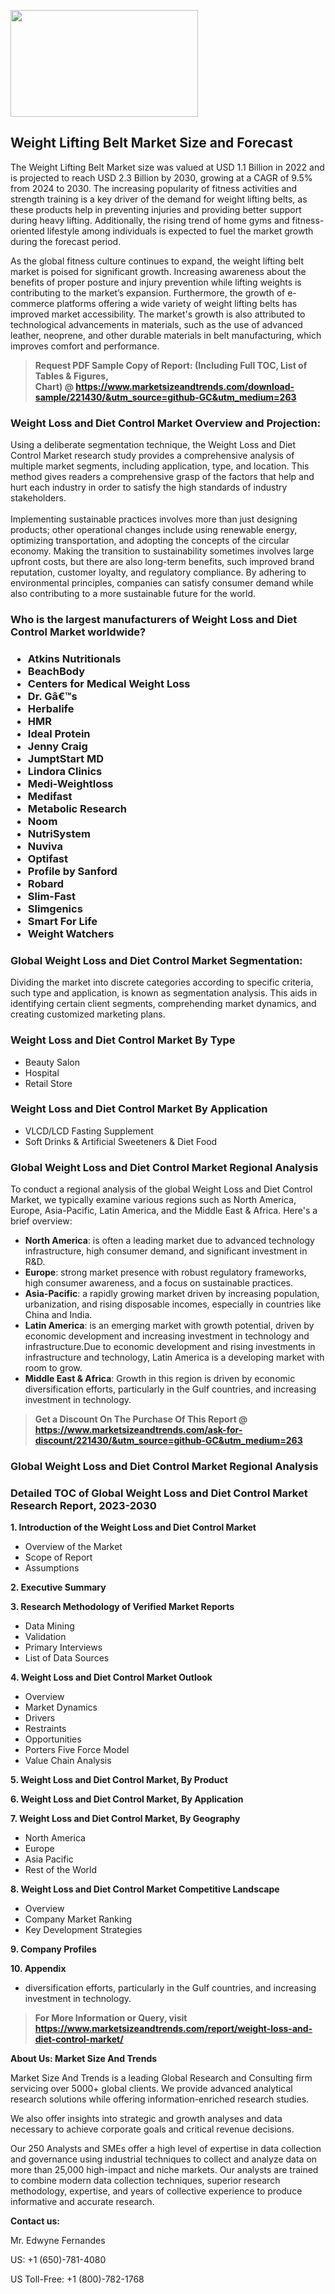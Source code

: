 <p><img class="alignnone size-medium wp-image-20088" src="https://ffe5etoiles.com/wp-content/uploads/2024/12/MST1-300x171.png" alt="" width="300" height="171" /></p><h2>Weight Lifting Belt Market Size and Forecast</h2><p>The Weight Lifting Belt Market size was valued at USD 1.1 Billion in 2022 and is projected to reach USD 2.3 Billion by 2030, growing at a CAGR of 9.5% from 2024 to 2030. The increasing popularity of fitness activities and strength training is a key driver of the demand for weight lifting belts, as these products help in preventing injuries and providing better support during heavy lifting. Additionally, the rising trend of home gyms and fitness-oriented lifestyle among individuals is expected to fuel the market growth during the forecast period.</p><p>As the global fitness culture continues to expand, the weight lifting belt market is poised for significant growth. Increasing awareness about the benefits of proper posture and injury prevention while lifting weights is contributing to the market’s expansion. Furthermore, the growth of e-commerce platforms offering a wide variety of weight lifting belts has improved market accessibility. The market's growth is also attributed to technological advancements in materials, such as the use of advanced leather, neoprene, and other durable materials in belt manufacturing, which improves comfort and performance.</p></p><blockquote id="" class=""><strong>Request PDF Sample Copy of Report: (Including Full TOC, List of Tables &amp; Figures, Chart)&nbsp;@&nbsp;<strong><a href="https://www.marketsizeandtrends.com/download-sample/221430/&utm_source=github-GC&utm_medium=263" target="_blank">https://www.marketsizeandtrends.com/download-sample/221430/&utm_source=github-GC&utm_medium=263</a></strong></strong></blockquote><h3 id="" class="">Weight Loss and Diet Control Market&nbsp;Overview and Projection:</h3><p id="" class="">Using a deliberate segmentation technique, the Weight Loss and Diet Control Market research study provides a comprehensive analysis of multiple market segments, including application, type, and location. This method gives readers a comprehensive grasp of the factors that help and hurt each industry in order to satisfy the high standards of industry stakeholders. <br /> <br />Implementing sustainable practices involves more than just designing products; other operational changes include using renewable energy, optimizing transportation, and adopting the concepts of the circular economy. Making the transition to sustainability sometimes involves large upfront costs, but there are also long-term benefits, such improved brand reputation, customer loyalty, and regulatory compliance. By adhering to environmental principles, companies can satisfy consumer demand while also contributing to a more sustainable future for the world.</p><h3 id="" class="">Who is the largest manufacturers of&nbsp;Weight Loss and Diet Control Market worldwide?</h3><h3 class=""><p><ul><li>Atkins Nutritionals </li><li> BeachBody </li><li> Centers for Medical Weight Loss </li><li> Dr. Gâ€™s </li><li> Herbalife </li><li> HMR </li><li> Ideal Protein </li><li> Jenny Craig </li><li> JumptStart MD </li><li> Lindora Clinics </li><li> Medi-Weightloss </li><li> Medifast </li><li> Metabolic Research </li><li> Noom </li><li> NutriSystem </li><li> Nuviva </li><li> Optifast </li><li> Profile by Sanford </li><li> Robard </li><li> Slim-Fast </li><li> Slimgenics </li><li> Smart For Life </li><li> Weight Watchers</li></ul></p></h3><h3 id="" class="">Global&nbsp;Weight Loss and Diet Control Market Segmentation:</h3><p id="" class="">Dividing the market into discrete categories according to specific criteria, such type and application, is known as segmentation analysis. This aids in identifying certain client segments, comprehending market dynamics, and creating customized marketing plans.</p><h3 id="" class="">Weight Loss and Diet Control Market&nbsp;By Type</h3><p><p><ul><li>Beauty Salon</li><li> Hospital</li><li> Retail Store</p></li></ul></p></p><h3 id="" class="">Weight Loss and Diet Control Market&nbsp;By Application</h3><p class=""><p><ul><li>VLCD/LCD Fasting Supplement</li><li> Soft Drinks & Artificial Sweeteners & Diet Food</li></ul></p></p><h3 id="" class="">Global Weight Loss and Diet Control Market Regional Analysis</h3><p id="" class="">To conduct a regional analysis of the global Weight Loss and Diet Control Market, we typically examine various regions such as North America, Europe, Asia-Pacific, Latin America, and the Middle East &amp; Africa. Here's a brief overview:</p><ul><li><strong>North America</strong>: is often a leading market due to advanced technology infrastructure, high consumer demand, and significant investment in R&amp;D.</li><li><strong>Europe</strong>: strong market presence with robust regulatory frameworks, high consumer awareness, and a focus on sustainable practices.</li><li><strong>Asia-Pacific</strong>: a rapidly growing market driven by increasing population, urbanization, and rising disposable incomes, especially in countries like China and India.</li><li><strong>Latin America</strong>: is an emerging market with growth potential, driven by economic development and increasing investment in technology and infrastructure.Due to economic development and rising investments in infrastructure and technology, Latin America is a developing market with room to grow.</li><li><strong>Middle East &amp; Africa</strong>: Growth in this region is driven by economic diversification efforts, particularly in the Gulf countries, and increasing investment in technology.</li></ul><blockquote id="" class=""><strong>Get a Discount On The Purchase Of This Report @ <strong><a href="https://www.marketsizeandtrends.com/ask-for-discount/221430/&utm_source=github-GC&utm_medium=263" target="_blank">https://www.marketsizeandtrends.com/ask-for-discount/221430/&utm_source=github-GC&utm_medium=263</a></strong></strong></blockquote><h3 id="" class="">Global Weight Loss and Diet Control Market Regional Analysis</h3><h3 id="" class="">Detailed TOC of Global Weight Loss and Diet Control Market Research Report, 2023-2030</h3><p id="" class=""><strong>1. Introduction of the Weight Loss and Diet Control Market</strong></p><ul><li>Overview of the Market</li><li>Scope of Report</li><li>Assumptions</li></ul><p id="" class=""><strong>2. Executive Summary</strong></p><p id="" class=""><strong>3. Research Methodology of Verified Market Reports</strong></p><ul><li>Data Mining</li><li>Validation</li><li>Primary Interviews</li><li>List of Data Sources</li></ul><p id="" class=""><strong>4. Weight Loss and Diet Control Market Outlook</strong></p><ul><li>Overview</li><li>Market Dynamics</li><li>Drivers</li><li>Restraints</li><li>Opportunities</li><li>Porters Five Force Model</li><li>Value Chain Analysis</li></ul><p id="" class=""><strong>5. Weight Loss and Diet Control Market, By Product</strong></p><p id="" class=""><strong>6. Weight Loss and Diet Control Market, By Application</strong></p><p id="" class=""><strong>7. Weight Loss and Diet Control Market, By Geography</strong></p><ul><li>North America</li><li>Europe</li><li>Asia Pacific</li><li>Rest of the World</li></ul><p id="" class=""><strong>8. Weight Loss and Diet Control Market Competitive Landscape</strong></p><ul><li>Overview</li><li>Company Market Ranking</li><li>Key Development Strategies</li></ul><p id="" class=""><strong>9. Company Profiles</strong></p><p id="" class=""><strong>10. Appendix</strong></p><ul><li>diversification efforts, particularly in the Gulf countries, and increasing investment in technology.</li></ul><blockquote id="" class=""><strong>For More Information or Query, visit <strong><strong><a href="https://www.marketsizeandtrends.com/report/weight-loss-and-diet-control-market/" target="_blank">https://www.marketsizeandtrends.com/report/weight-loss-and-diet-control-market/</a></strong></strong></strong></blockquote><p id="" class=""><strong>About Us: Market Size And Trends</strong></p><p id="" class="">Market Size And Trends is a leading Global Research and Consulting firm servicing over 5000+ global clients. We provide advanced analytical research solutions while offering information-enriched research studies.</p><p id="" class="">We also offer insights into strategic and growth analyses and data necessary to achieve corporate goals and critical revenue decisions.</p><p id="" class="">Our 250 Analysts and SMEs offer a high level of expertise in data collection and governance using industrial techniques to collect and analyze data on more than 25,000 high-impact and niche markets. Our analysts are trained to combine modern data collection techniques, superior research methodology, expertise, and years of collective experience to produce informative and accurate research.</p><p id="" class=""><strong>Contact us:</strong></p><p id="" class="">Mr. Edwyne Fernandes</p><p id="" class="">US: +1 (650)-781-4080</p><p id="" class="">US Toll-Free: +1 (800)-782-1768</p>
